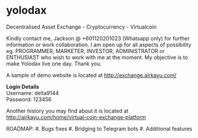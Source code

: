 # yolodax
Decentralised Asset Exchange - Cryptocurrency - Virtualcoin

Kindly contact me, Jackson @ +601120201023 (Whatsapp only) for further information or work collaboration. I am open up for all aspects of possibility eg. PROGRAMMER, MARKETER, INVESTOR, ADMINISTRATOR or ENTHUSIAST who wish to work with me at the moment. My objective is to make Yolodax live one day. Thank you.


A sample of demo website is located at http://exchange.airkayu.com/

<b>Login Details</b>
<br>Username: delta9144
<br>Password: 123456

Another history you may find about it is located at http://airkayu.com/home/virtual-coin-exchange-platform

ROADMAP:
#. Bugs fixes
#. Bridging to Telegram bots
#. Additional features
